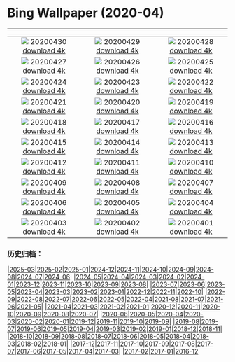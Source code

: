 # Bing Wallpaper (2020-04)
**************
| | | |
| :----: | :----: | :----: |
| ![](https://www.bing.com/th?id=OHR.ArcticRedpoll_EN-US5881398714_1920x1080.jpg) 20200430 [download 4k](https://www.bing.com/th?id=OHR.ArcticRedpoll_EN-US5881398714_UHD.jpg) | ![](https://www.bing.com/th?id=OHR.PalouseSpring_EN-US5686949948_1920x1080.jpg) 20200429 [download 4k](https://www.bing.com/th?id=OHR.PalouseSpring_EN-US5686949948_UHD.jpg) | ![](https://www.bing.com/th?id=OHR.SalisburyCathedral_EN-US5389036397_1920x1080.jpg) 20200428 [download 4k](https://www.bing.com/th?id=OHR.SalisburyCathedral_EN-US5389036397_UHD.jpg) |
| ![](https://www.bing.com/th?id=OHR.SouthAmericanTapir_EN-US5286179280_1920x1080.jpg) 20200427 [download 4k](https://www.bing.com/th?id=OHR.SouthAmericanTapir_EN-US5286179280_UHD.jpg) | ![](https://www.bing.com/th?id=OHR.RubySunset_EN-US0913610079_1920x1080.jpg) 20200426 [download 4k](https://www.bing.com/th?id=OHR.RubySunset_EN-US0913610079_UHD.jpg) | ![](https://www.bing.com/th?id=OHR.FalklandRockhoppers_EN-US0783607730_1920x1080.jpg) 20200425 [download 4k](https://www.bing.com/th?id=OHR.FalklandRockhoppers_EN-US0783607730_UHD.jpg) |
| ![](https://www.bing.com/th?id=OHR.MegellanicCloud_EN-US0392587311_1920x1080.jpg) 20200424 [download 4k](https://www.bing.com/th?id=OHR.MegellanicCloud_EN-US0392587311_UHD.jpg) | ![](https://www.bing.com/th?id=OHR.KingEider_EN-US7654847363_1920x1080.jpg) 20200423 [download 4k](https://www.bing.com/th?id=OHR.KingEider_EN-US7654847363_UHD.jpg) | ![](https://www.bing.com/th?id=OHR.KauriTree_EN-US7535687512_1920x1080.jpg) 20200422 [download 4k](https://www.bing.com/th?id=OHR.KauriTree_EN-US7535687512_UHD.jpg) |
| ![](https://www.bing.com/th?id=OHR.GPS_EN-US1004072291_1920x1080.jpg) 20200421 [download 4k](https://www.bing.com/th?id=OHR.GPS_EN-US1004072291_UHD.jpg) | ![](https://www.bing.com/th?id=OHR.GardenHolland_EN-US6082654561_1920x1080.jpg) 20200420 [download 4k](https://www.bing.com/th?id=OHR.GardenHolland_EN-US6082654561_UHD.jpg) | ![](https://www.bing.com/th?id=OHR.NeistPoint_EN-US7359967278_1920x1080.jpg) 20200419 [download 4k](https://www.bing.com/th?id=OHR.NeistPoint_EN-US7359967278_UHD.jpg) |
| ![](https://www.bing.com/th?id=OHR.VernalFalls_EN-US7280300409_1920x1080.jpg) 20200418 [download 4k](https://www.bing.com/th?id=OHR.VernalFalls_EN-US7280300409_UHD.jpg) | ![](https://www.bing.com/th?id=OHR.AlgonquinGrouse_EN-US8719024446_1920x1080.jpg) 20200417 [download 4k](https://www.bing.com/th?id=OHR.AlgonquinGrouse_EN-US8719024446_UHD.jpg) | ![](https://www.bing.com/th?id=OHR.NBNMSipapu_EN-US7081783490_1920x1080.jpg) 20200416 [download 4k](https://www.bing.com/th?id=OHR.NBNMSipapu_EN-US7081783490_UHD.jpg) |
| ![](https://www.bing.com/th?id=OHR.FataMorgana_EN-US6912310006_1920x1080.jpg) 20200415 [download 4k](https://www.bing.com/th?id=OHR.FataMorgana_EN-US6912310006_UHD.jpg) | ![](https://www.bing.com/th?id=OHR.BWFlipper_EN-US6781394552_1920x1080.jpg) 20200414 [download 4k](https://www.bing.com/th?id=OHR.BWFlipper_EN-US6781394552_UHD.jpg) | ![](https://www.bing.com/th?id=OHR.WatChaloem_EN-US6655091903_1920x1080.jpg) 20200413 [download 4k](https://www.bing.com/th?id=OHR.WatChaloem_EN-US6655091903_UHD.jpg) |
| ![](https://www.bing.com/th?id=OHR.EuropeanRabbitGreeting_EN-US6522640634_1920x1080.jpg) 20200412 [download 4k](https://www.bing.com/th?id=OHR.EuropeanRabbitGreeting_EN-US6522640634_UHD.jpg) | ![](https://www.bing.com/th?id=OHR.USSDRUM_EN-US6342955990_1920x1080.jpg) 20200411 [download 4k](https://www.bing.com/th?id=OHR.USSDRUM_EN-US6342955990_UHD.jpg) | ![](https://www.bing.com/th?id=OHR.SpiritSiblings_EN-US6114755924_1920x1080.jpg) 20200410 [download 4k](https://www.bing.com/th?id=OHR.SpiritSiblings_EN-US6114755924_UHD.jpg) |
| ![](https://www.bing.com/th?id=OHR.UnicornoftheSea_EN-US2782700254_1920x1080.jpg) 20200409 [download 4k](https://www.bing.com/th?id=OHR.UnicornoftheSea_EN-US2782700254_UHD.jpg) | ![](https://www.bing.com/th?id=OHR.SantoriniAerial_EN-US2668882319_1920x1080.jpg) 20200408 [download 4k](https://www.bing.com/th?id=OHR.SantoriniAerial_EN-US2668882319_UHD.jpg) | ![](https://www.bing.com/th?id=OHR.PinkMoon_EN-US2450317197_1920x1080.jpg) 20200407 [download 4k](https://www.bing.com/th?id=OHR.PinkMoon_EN-US2450317197_UHD.jpg) |
| ![](https://www.bing.com/th?id=OHR.CastleDay_EN-US2318801501_1920x1080.jpg) 20200406 [download 4k](https://www.bing.com/th?id=OHR.CastleDay_EN-US2318801501_UHD.jpg) | ![](https://www.bing.com/th?id=OHR.KissimmeeFrog_EN-US2219789542_1920x1080.jpg) 20200405 [download 4k](https://www.bing.com/th?id=OHR.KissimmeeFrog_EN-US2219789542_UHD.jpg) | ![](https://www.bing.com/th?id=OHR.Pronghorn_EN-US2087267252_1920x1080.jpg) 20200404 [download 4k](https://www.bing.com/th?id=OHR.Pronghorn_EN-US2087267252_UHD.jpg) |
| ![](https://www.bing.com/th?id=OHR.PlaceofRainbows_EN-US1936881347_1920x1080.jpg) 20200403 [download 4k](https://www.bing.com/th?id=OHR.PlaceofRainbows_EN-US1936881347_UHD.jpg) | ![](https://www.bing.com/th?id=OHR.PascuaFlorida_EN-US1819624171_1920x1080.jpg) 20200402 [download 4k](https://www.bing.com/th?id=OHR.PascuaFlorida_EN-US1819624171_UHD.jpg) | ![](https://www.bing.com/th?id=OHR.CensusDay_EN-US9512023842_1920x1080.jpg) 20200401 [download 4k](https://www.bing.com/th?id=OHR.CensusDay_EN-US9512023842_UHD.jpg) |

### 历史归档：

|[2025-03](/../2025-03/2025-03.md)|[2025-02](/../2025-02/2025-02.md)|[2025-01](/../2025-01/2025-01.md)|[2024-12](/../2024-12/2024-12.md)|[2024-11](/../2024-11/2024-11.md)|[2024-10](/../2024-10/2024-10.md)|[2024-09](/../2024-09/2024-09.md)|[2024-08](/../2024-08/2024-08.md)|[2024-07](/../2024-07/2024-07.md)|[2024-06](/../2024-06/2024-06.md)|
|[2024-05](/../2024-05/2024-05.md)|[2024-04](/../2024-04/2024-04.md)|[2024-03](/../2024-03/2024-03.md)|[2024-02](/../2024-02/2024-02.md)|[2024-01](/../2024-01/2024-01.md)|[2023-12](/../2023-12/2023-12.md)|[2023-11](/../2023-11/2023-11.md)|[2023-10](/../2023-10/2023-10.md)|[2023-09](/../2023-09/2023-09.md)|[2023-08](/../2023-08/2023-08.md)|
|[2023-07](/../2023-07/2023-07.md)|[2023-06](/../2023-06/2023-06.md)|[2023-05](/../2023-05/2023-05.md)|[2023-04](/../2023-04/2023-04.md)|[2023-03](/../2023-03/2023-03.md)|[2023-02](/../2023-02/2023-02.md)|[2023-01](/../2023-01/2023-01.md)|[2022-12](/../2022-12/2022-12.md)|[2022-11](/../2022-11/2022-11.md)|[2022-10](/../2022-10/2022-10.md)|
|[2022-09](/../2022-09/2022-09.md)|[2022-08](/../2022-08/2022-08.md)|[2022-07](/../2022-07/2022-07.md)|[2022-06](/../2022-06/2022-06.md)|[2022-05](/../2022-05/2022-05.md)|[2022-04](/../2022-04/2022-04.md)|[2021-08](/../2021-08/2021-08.md)|[2021-07](/../2021-07/2021-07.md)|[2021-06](/../2021-06/2021-06.md)|[2021-05](/../2021-05/2021-05.md)|
|[2021-04](/../2021-04/2021-04.md)|[2021-03](/../2021-03/2021-03.md)|[2021-02](/../2021-02/2021-02.md)|[2021-01](/../2021-01/2021-01.md)|[2020-12](/../2020-12/2020-12.md)|[2020-11](/../2020-11/2020-11.md)|[2020-10](/../2020-10/2020-10.md)|[2020-09](/../2020-09/2020-09.md)|[2020-08](/../2020-08/2020-08.md)|[2020-07](/../2020-07/2020-07.md)|
|[2020-06](/../2020-06/2020-06.md)|[2020-05](/../2020-05/2020-05.md)|[2020-04](/2020-04.md)|[2020-03](/../2020-03/2020-03.md)|[2020-02](/../2020-02/2020-02.md)|[2020-01](/../2020-01/2020-01.md)|[2019-12](/../2019-12/2019-12.md)|[2019-11](/../2019-11/2019-11.md)|[2019-10](/../2019-10/2019-10.md)|[2019-09](/../2019-09/2019-09.md)|
|[2019-08](/../2019-08/2019-08.md)|[2019-07](/../2019-07/2019-07.md)|[2019-06](/../2019-06/2019-06.md)|[2019-05](/../2019-05/2019-05.md)|[2019-04](/../2019-04/2019-04.md)|[2019-03](/../2019-03/2019-03.md)|[2019-02](/../2019-02/2019-02.md)|[2019-01](/../2019-01/2019-01.md)|[2018-12](/../2018-12/2018-12.md)|[2018-11](/../2018-11/2018-11.md)|
|[2018-10](/../2018-10/2018-10.md)|[2018-09](/../2018-09/2018-09.md)|[2018-08](/../2018-08/2018-08.md)|[2018-07](/../2018-07/2018-07.md)|[2018-06](/../2018-06/2018-06.md)|[2018-05](/../2018-05/2018-05.md)|[2018-04](/../2018-04/2018-04.md)|[2018-03](/../2018-03/2018-03.md)|[2018-02](/../2018-02/2018-02.md)|[2018-01](/../2018-01/2018-01.md)|
|[2017-12](/../2017-12/2017-12.md)|[2017-11](/../2017-11/2017-11.md)|[2017-10](/../2017-10/2017-10.md)|[2017-09](/../2017-09/2017-09.md)|[2017-08](/../2017-08/2017-08.md)|[2017-07](/../2017-07/2017-07.md)|[2017-06](/../2017-06/2017-06.md)|[2017-05](/../2017-05/2017-05.md)|[2017-04](/../2017-04/2017-04.md)|[2017-03](/../2017-03/2017-03.md)|
|[2017-02](/../2017-02/2017-02.md)|[2017-01](/../2017-01/2017-01.md)|[2016-12](/../2016-12/2016-12.md)
